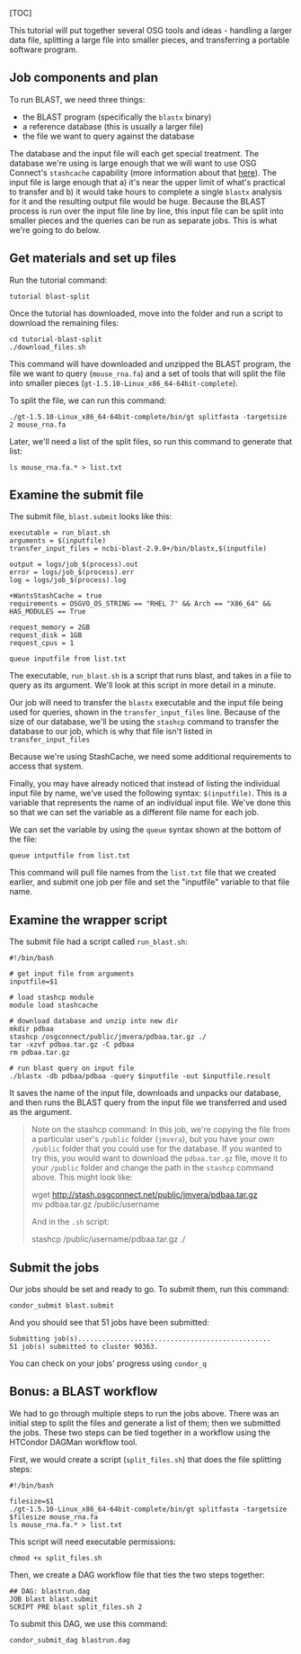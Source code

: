[title]: - "Running a BLAST workflow"
[TOC]

This tutorial will put together several OSG tools and ideas - handling a larger 
data file, splitting a large file into smaller pieces, and transferring a portable 
software program. 

## Job components and plan

To run BLAST, we need three things: 
- the BLAST program (specifically the `blastx` binary)
- a reference database (this is usually a larger file)
- the file we want to query against the database

The database and the input file will each get special treatment. The database we're using 
is large enough that we will want to use OSG Connect's `stashcache` capability (more information 
about that [here][stashcache]). The input 
file is large enough that a) it's near the upper limit of what's practical to transfer and 
b) it would take hours to complete a single `blastx`
analysis for it and the resulting output file would be huge. Because the BLAST process is 
run over the input file line by line, this input file can be split into smaller pieces and 
the queries can be run as separate jobs. This is what we're going to do below. 

## Get materials and set up files

Run the tutorial command:

	tutorial blast-split

Once the tutorial has downloaded, move into the folder and run a script to download the remaining files: 

	cd tutorial-blast-split
	./download_files.sh

This command will have downloaded and unzipped the BLAST program, the file we want to query 
(`mouse_rna.fa`) and a set of tools that will split the file into smaller pieces
(`gt-1.5.10-Linux_x86_64-64bit-complete`). 

To split the file, we can run this command: 

	./gt-1.5.10-Linux_x86_64-64bit-complete/bin/gt splitfasta -targetsize 2 mouse_rna.fa

Later, we'll need a list of the split files, so run this command to generate that list: 

	ls mouse_rna.fa.* > list.txt

## Examine the submit file

The submit file, `blast.submit` looks like this: 

	executable = run_blast.sh
	arguments = $(inputfile)
	transfer_input_files = ncbi-blast-2.9.0+/bin/blastx,$(inputfile)

	output = logs/job_$(process).out
	error = logs/job_$(process).err
	log = logs/job_$(process).log

	+WantsStashCache = true
	requirements = OSGVO_OS_STRING == "RHEL 7" && Arch == "X86_64" && HAS_MODULES == True

	request_memory = 2GB
	request_disk = 1GB
	request_cpus = 1

	queue inputfile from list.txt

The executable, `run_blast.sh` is a script that runs blast, and takes in a file to 
query as its argument. We'll look at this script in more detail in a minute. 

Our job will need to transfer the `blastx` executable and the input file being used for 
queries, shown in the `transfer_input_files` line. Because of the size of our database, 
we'll be using the `stashcp` command to transfer the database to our job, which is why 
that file isn't listed in `transfer_input_files`

Because we're using StashCache, we need some additional requirements to access that 
system. 

Finally, you may have already noticed that instead of listing the individual input file 
by name, we've used the following syntax: `$(inputfile)`. This is a variable that represents 
the name of an individual input file. We've done this so that we can set the variable as 
a different file name for each job. 

We can set the variable by using the `queue` syntax shown at the bottom of the file: 

	queue intputfile from list.txt

This command will pull file names from the `list.txt` file that we created earlier, and 
submit one job per file and set the "inputfile" variable to that file name. 

## Examine the wrapper script

The submit file had a script called `run_blast.sh`: 

	#!/bin/bash

	# get input file from arguments
	inputfile=$1

	# load stashcp module
	module load stashcache

	# download database and unzip into new dir
	mkdir pdbaa
	stashcp /osgconnect/public/jmvera/pdbaa.tar.gz ./
	tar -xzvf pdbaa.tar.gz -C pdbaa
	rm pdbaa.tar.gz

	# run blast query on input file
	./blastx -db pdbaa/pdbaa -query $inputfile -out $inputfile.result

It saves the name of the input file, downloads and unpacks our database, and then 
runs the BLAST query from the input file we transferred and used as the argument. 

> Note on the stashcp command: In this job, we're copying the file from a particular 
> user's `/public` folder (`jmvera`), but you have your own `/public` folder that you 
> could use for the database. If you wanted to try this, you would want to download the 
> `pdbaa.tar.gz` file, move it to your `/public` folder and change the path in the `stashcp`
> command above. This might look like: 
>
>    wget http://stash.osgconnect.net/public/jmvera/pdbaa.tar.gz    
>    mv pdbaa.tar.gz /public/username
> 
> And in the `.sh` script: 
> 
>    stashcp /public/username/pdbaa.tar.gz ./

## Submit the jobs

Our jobs should be set and ready to go. To submit them, run this command:

	condor_submit blast.submit

And you should see that 51 jobs have been submitted: 

	Submitting job(s)................................................
	51 job(s) submitted to cluster 90363.

You can check on your jobs' progress using `condor_q`

## Bonus: a BLAST workflow

We had to go through multiple steps to run the jobs above. There was an initial 
step to split the files and generate a list of them; then we submitted the jobs. These 
two steps can be tied together in a workflow using the HTCondor DAGMan workflow tool. 

First, we would create a script (`split_files.sh`) that does the file splitting steps: 

	#!/bin/bash
	
	filesize=$1
	./gt-1.5.10-Linux_x86_64-64bit-complete/bin/gt splitfasta -targetsize $filesize mouse_rna.fa
	ls mouse_rna.fa.* > list.txt

This script will need executable permissions:

	chmod +x split_files.sh

Then, we create a DAG workflow file that ties the two steps together: 

	## DAG: blastrun.dag
	JOB blast blast.submit
	SCRIPT PRE blast split_files.sh 2

To submit this DAG, we use this command: 

	condor_submit_dag blastrun.dag


[stashcache]: https://support.opensciencegrid.org/support/solutions/articles/12000002775-transferring-data-with-stashcache
